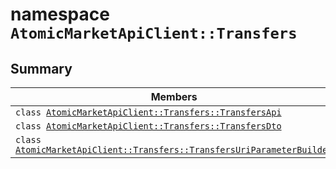 # namespace `AtomicMarketApiClient::Transfers` 

## Summary

 Members                                | Descriptions                                
----------------------------------------|---------------------------------------------
`class `[`AtomicMarketApiClient::Transfers::TransfersApi`](.github/workflows/documentation/md/AtomicMarketApiClient--Transfers--TransfersApi.md#class_atomic_market_api_client_1_1_transfers_1_1_transfers_api) | 
`class `[`AtomicMarketApiClient::Transfers::TransfersDto`](.github/workflows/documentation/md/AtomicMarketApiClient--Transfers--TransfersDto.md#class_atomic_market_api_client_1_1_transfers_1_1_transfers_dto) | 
`class `[`AtomicMarketApiClient::Transfers::TransfersUriParameterBuilder`](.github/workflows/documentation/md/AtomicMarketApiClient--Transfers--TransfersUriParameterBuilder.md#class_atomic_market_api_client_1_1_transfers_1_1_transfers_uri_parameter_builder) | 

